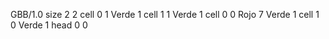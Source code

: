 <gs-board without-header> GBB/1.0
size 2 2
cell 0 1 Verde 1 
cell 1 1 Verde 1 
cell 0 0 Rojo 7 Verde 1 
cell 1 0 Verde 1 
head 0 0 </gs-board>